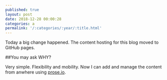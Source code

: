 ```yaml
---
published: true
layout: post
date: 2018-12-28 00:00:28
categories: a
permalink: '/:categories/:year/:title.html'
---
```

Today a big change happened. The content hosting for this blog moved to GitHub pages.

##You may ask WHY?

Very simple. Flexibility and mobility. Now I can add and manage the content from anwhere using [prose.io](https://prose.io).
